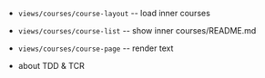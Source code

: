 - `views/courses/course-layout` -- load inner courses
- `views/courses/course-list` -- show inner courses/README.md
- `views/courses/course-page` -- render text

- about TDD & TCR
